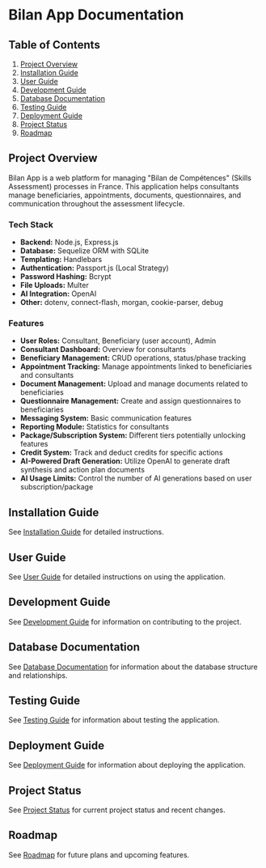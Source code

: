 # Bilan App Documentation

## Table of Contents
1. [Project Overview](#project-overview)
2. [Installation Guide](#installation-guide)
3. [User Guide](#user-guide)
4. [Development Guide](#development-guide)
5. [Database Documentation](#database-documentation)
6. [Testing Guide](#testing-guide)
7. [Deployment Guide](#deployment-guide)
8. [Project Status](#project-status)
9. [Roadmap](#roadmap)

## Project Overview

Bilan App is a web platform for managing "Bilan de Compétences" (Skills Assessment) processes in France. This application helps consultants manage beneficiaries, appointments, documents, questionnaires, and communication throughout the assessment lifecycle.

### Tech Stack
- **Backend:** Node.js, Express.js
- **Database:** Sequelize ORM with SQLite
- **Templating:** Handlebars
- **Authentication:** Passport.js (Local Strategy)
- **Password Hashing:** Bcrypt
- **File Uploads:** Multer
- **AI Integration:** OpenAI
- **Other:** dotenv, connect-flash, morgan, cookie-parser, debug

### Features
- **User Roles:** Consultant, Beneficiary (user account), Admin
- **Consultant Dashboard:** Overview for consultants
- **Beneficiary Management:** CRUD operations, status/phase tracking
- **Appointment Tracking:** Manage appointments linked to beneficiaries and consultants
- **Document Management:** Upload and manage documents related to beneficiaries
- **Questionnaire Management:** Create and assign questionnaires to beneficiaries
- **Messaging System:** Basic communication features
- **Reporting Module:** Statistics for consultants
- **Package/Subscription System:** Different tiers potentially unlocking features
- **Credit System:** Track and deduct credits for specific actions
- **AI-Powered Draft Generation:** Utilize OpenAI to generate draft synthesis and action plan documents
- **AI Usage Limits:** Control the number of AI generations based on user subscription/package

## Installation Guide

See [Installation Guide](user-guide/installation.md) for detailed instructions.

## User Guide

See [User Guide](user-guide/user-guide.md) for detailed instructions on using the application.

## Development Guide

See [Development Guide](development-guide/development-guide.md) for information on contributing to the project.

## Database Documentation

See [Database Documentation](development-guide/database.md) for information about the database structure and relationships.

## Testing Guide

See [Testing Guide](development-guide/testing.md) for information about testing the application.

## Deployment Guide

See [Deployment Guide](deployment-guide/deployment.md) for information about deploying the application.

## Project Status

See [Project Status](development-guide/status.md) for current project status and recent changes.

## Roadmap

See [Roadmap](development-guide/roadmap.md) for future plans and upcoming features. 
